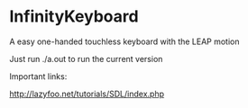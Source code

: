InfinityKeyboard
================

A easy one-handed touchless keyboard with the LEAP motion

Just run ./a.out to run the current version


Important links:

http://lazyfoo.net/tutorials/SDL/index.php
